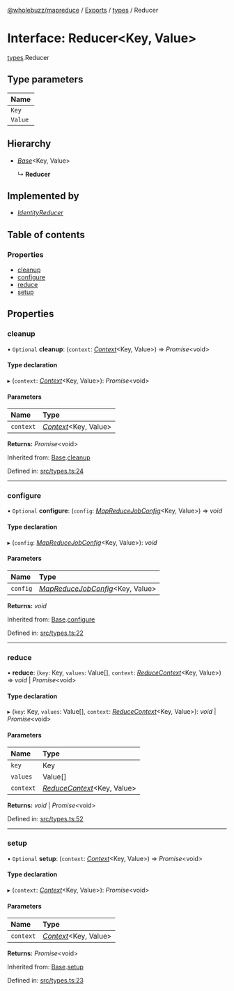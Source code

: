 [@wholebuzz/mapreduce](../README.md) / [Exports](../modules.md) / [types](../modules/types.md) / Reducer

# Interface: Reducer<Key, Value\>

[types](../modules/types.md).Reducer

## Type parameters

| Name |
| :------ |
| `Key` |
| `Value` |

## Hierarchy

- [*Base*](types.base.md)<Key, Value\>

  ↳ **Reducer**

## Implemented by

- [*IdentityReducer*](../classes/reducers.identityreducer.md)

## Table of contents

### Properties

- [cleanup](types.reducer.md#cleanup)
- [configure](types.reducer.md#configure)
- [reduce](types.reducer.md#reduce)
- [setup](types.reducer.md#setup)

## Properties

### cleanup

• `Optional` **cleanup**: (`context`: [*Context*](types.context.md)<Key, Value\>) => *Promise*<void\>

#### Type declaration

▸ (`context`: [*Context*](types.context.md)<Key, Value\>): *Promise*<void\>

#### Parameters

| Name | Type |
| :------ | :------ |
| `context` | [*Context*](types.context.md)<Key, Value\> |

**Returns:** *Promise*<void\>

Inherited from: [Base](types.base.md).[cleanup](types.base.md#cleanup)

Defined in: [src/types.ts:24](https://github.com/wholebuzz/mapreduce/blob/master/src/types.ts#L24)

___

### configure

• `Optional` **configure**: (`config`: [*MapReduceJobConfig*](types.mapreducejobconfig.md)<Key, Value\>) => *void*

#### Type declaration

▸ (`config`: [*MapReduceJobConfig*](types.mapreducejobconfig.md)<Key, Value\>): *void*

#### Parameters

| Name | Type |
| :------ | :------ |
| `config` | [*MapReduceJobConfig*](types.mapreducejobconfig.md)<Key, Value\> |

**Returns:** *void*

Inherited from: [Base](types.base.md).[configure](types.base.md#configure)

Defined in: [src/types.ts:22](https://github.com/wholebuzz/mapreduce/blob/master/src/types.ts#L22)

___

### reduce

• **reduce**: (`key`: Key, `values`: Value[], `context`: [*ReduceContext*](types.reducecontext.md)<Key, Value\>) => *void* \| *Promise*<void\>

#### Type declaration

▸ (`key`: Key, `values`: Value[], `context`: [*ReduceContext*](types.reducecontext.md)<Key, Value\>): *void* \| *Promise*<void\>

#### Parameters

| Name | Type |
| :------ | :------ |
| `key` | Key |
| `values` | Value[] |
| `context` | [*ReduceContext*](types.reducecontext.md)<Key, Value\> |

**Returns:** *void* \| *Promise*<void\>

Defined in: [src/types.ts:52](https://github.com/wholebuzz/mapreduce/blob/master/src/types.ts#L52)

___

### setup

• `Optional` **setup**: (`context`: [*Context*](types.context.md)<Key, Value\>) => *Promise*<void\>

#### Type declaration

▸ (`context`: [*Context*](types.context.md)<Key, Value\>): *Promise*<void\>

#### Parameters

| Name | Type |
| :------ | :------ |
| `context` | [*Context*](types.context.md)<Key, Value\> |

**Returns:** *Promise*<void\>

Inherited from: [Base](types.base.md).[setup](types.base.md#setup)

Defined in: [src/types.ts:23](https://github.com/wholebuzz/mapreduce/blob/master/src/types.ts#L23)
